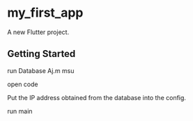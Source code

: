 # my_first_app

A new Flutter project.

## Getting Started
  run Database Aj.m msu
	
  open code
	
  Put the IP address obtained from the database into the config.
	
  run main
  


